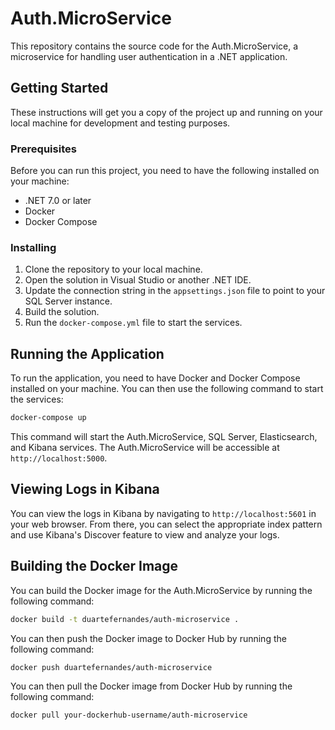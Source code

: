 # Auth.MicroService

This repository contains the source code for the Auth.MicroService, a microservice for handling user authentication in a .NET application.

## Getting Started

These instructions will get you a copy of the project up and running on your local machine for development and testing purposes.

### Prerequisites

Before you can run this project, you need to have the following installed on your machine:

- .NET 7.0 or later
- Docker
- Docker Compose

### Installing

1. Clone the repository to your local machine.
2. Open the solution in Visual Studio or another .NET IDE.
3. Update the connection string in the `appsettings.json` file to point to your SQL Server instance.
4. Build the solution.
5. Run the `docker-compose.yml` file to start the services.

## Running the Application

To run the application, you need to have Docker and Docker Compose installed on your machine. You can then use the following command to start the services:

```bash
docker-compose up
```


This command will start the Auth.MicroService, SQL Server, Elasticsearch, and Kibana services. The Auth.MicroService will be accessible at `http://localhost:5000`.

## Viewing Logs in Kibana

You can view the logs in Kibana by navigating to `http://localhost:5601` in your web browser. From there, you can select the appropriate index pattern and use Kibana's Discover feature to view and analyze your logs.

## Building the Docker Image

You can build the Docker image for the Auth.MicroService by running the following command:

```bash
docker build -t duartefernandes/auth-microservice .
```

You can then push the Docker image to Docker Hub by running the following command:

```bash
docker push duartefernandes/auth-microservice
```

You can then pull the Docker image from Docker Hub by running the following command:

```bash
docker pull your-dockerhub-username/auth-microservice
```